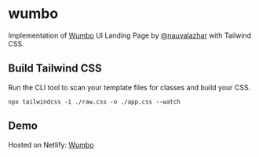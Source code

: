 # wumbo
Implementation of [Wumbo](https://www.figma.com/community/file/1061539222183309028) UI Landing Page by [@nauvalazhar](https://github.com/nauvalazhar) with Tailwind CSS.

## Build Tailwind CSS
Run the CLI tool to scan your template files for classes and build your CSS.
```
npx tailwindcss -i ./raw.css -o ./app.css --watch
```

## Demo
Hosted on Netlify: [Wumbo](https://wumbo-app.netlify.app/)
